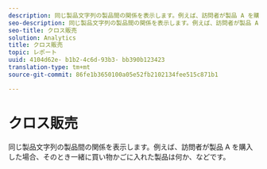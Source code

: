 ```yaml
---
description: 同じ製品文字列の製品間の関係を表示します。例えば、訪問者が製品 A を購入した場合、そのとき一緒に買い物かごに入れた製品は何か、などです。
seo-description: 同じ製品文字列の製品間の関係を表示します。例えば、訪問者が製品 A を購入した場合、そのとき一緒に買い物かごに入れた製品は何か、などです。
seo-title: クロス販売
solution: Analytics
title: クロス販売
topic: レポート
uuid: 4104d62e- b1b2-4c6d-93b3- bb390b123423
translation-type: tm+mt
source-git-commit: 86fe1b3650100a05e52fb2102134fee515c871b1

---
```



# クロス販売

同じ製品文字列の製品間の関係を表示します。例えば、訪問者が製品 A を購入した場合、そのとき一緒に買い物かごに入れた製品は何か、などです。


